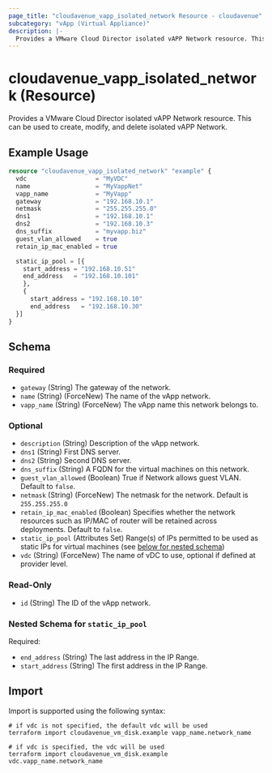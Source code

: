 ```yaml
---
page_title: "cloudavenue_vapp_isolated_network Resource - cloudavenue"
subcategory: "vApp (Virtual Appliance)"
description: |-
  Provides a VMware Cloud Director isolated vAPP Network resource. This can be used to create, modify, and delete isolated vAPP Network.
---
```


# cloudavenue_vapp_isolated_network (Resource)

Provides a VMware Cloud Director isolated vAPP Network resource. This can be used to create, modify, and delete isolated vAPP Network.

## Example Usage

```terraform
resource "cloudavenue_vapp_isolated_network" "example" {
  vdc                   = "MyVDC"
  name                  = "MyVappNet"
  vapp_name             = "MyVapp"
  gateway               = "192.168.10.1"
  netmask               = "255.255.255.0"
  dns1                  = "192.168.10.1"
  dns2                  = "192.168.10.3"
  dns_suffix            = "myvapp.biz"
  guest_vlan_allowed    = true
  retain_ip_mac_enabled = true

  static_ip_pool = [{
    start_address = "192.168.10.51"
    end_address   = "192.168.10.101"
    },
    {
      start_address = "192.168.10.10"
      end_address   = "192.168.10.30"
  }]
}
```

<!-- schema generated by tfplugindocs -->
## Schema

### Required

- `gateway` (String) The gateway of the network.
- `name` (String) (ForceNew) The name of the vApp network.
- `vapp_name` (String) (ForceNew) The vApp name this network belongs to.

### Optional

- `description` (String) Description of the vApp network.
- `dns1` (String) First DNS server.
- `dns2` (String) Second DNS server.
- `dns_suffix` (String) A FQDN for the virtual machines on this network.
- `guest_vlan_allowed` (Boolean) True if Network allows guest VLAN. Default to `false`.
- `netmask` (String) (ForceNew) The netmask for the network. Default is `255.255.255.0`
- `retain_ip_mac_enabled` (Boolean) Specifies whether the network resources such as IP/MAC of router will be retained across deployments. Default to `false`.
- `static_ip_pool` (Attributes Set) Range(s) of IPs permitted to be used as static IPs for virtual machines (see [below for nested schema](#nestedatt--static_ip_pool))
- `vdc` (String) (ForceNew) The name of vDC to use, optional if defined at provider level.

### Read-Only

- `id` (String) The ID of the vApp network.

<a id="nestedatt--static_ip_pool"></a>
### Nested Schema for `static_ip_pool`

Required:

- `end_address` (String) The last address in the IP Range.
- `start_address` (String) The first address in the IP Range.

## Import

Import is supported using the following syntax:
```shell
# if vdc is not specified, the default vdc will be used
terraform import cloudavenue_vm_disk.example vapp_name.network_name

# if vdc is specified, the vdc will be used
terraform import cloudavenue_vm_disk.example vdc.vapp_name.network_name
```